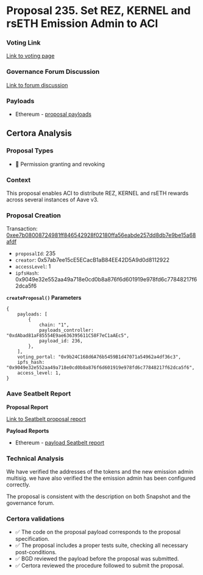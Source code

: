 # Proposal 235. Set REZ, KERNEL and rsETH Emission Admin to ACI

### Voting Link
[Link to voting page](https://vote.onaave.com/proposal/?proposalId=235)

### Governance Forum Discussion
[Link to forum discussion](https://governance.aave.com/t/arfc-set-rez-kernel-and-rseth-emission-admin-to-aci/20599)

### Payloads

* Ethereum - [proposal payloads](https://etherscan.io/address/0x302FC2F8E4f52A711074Ca05E26D89a86F6b6DB5)



## Certora Analysis

### Proposal Types

* :handshake: Permission granting and revoking

### Context
This proposal enables ACI to distribute REZ, KERNEL and rsETH rewards across several instances of Aave v3.

### Proposal Creation
Transaction: [0xee7b08008724981ff846542928f02180ffa56eabde257dd8db7e9be15a68afdf](https://etherscan.io/tx/0xee7b08008724981ff846542928f02180ffa56eabde257dd8db7e9be15a68afdf)
- `proposalId`: 235
- `creator`: 0x57ab7ee15cE5ECacB1aB84EE42D5A9d0d8112922
- `accessLevel`: 1
- `ipfsHash`: 0x9049e32e552aa49a718e0cd0b8a876f6d601919e978fd6c77848217f62dca5f6

**`createProposal()` Parameters**
```
{
    payloads: [
        {
            chain: "1",
            payloads_controller: "0xdAbad81aF85554E9ae636395611C58F7eC1aAEc5",
            payload_id: 236,
        },
    ],
    voting_portal: "0x9b24C168d6A76b5459B1d47071a54962a4df36c3",
    ipfs_hash: "0x9049e32e552aa49a718e0cd0b8a876f6d601919e978fd6c77848217f62dca5f6",
    access_level: 1,
}
```

### Aave Seatbelt Report
**Proposal Report**

[Link to Seatbelt proposal report](https://github.com/bgd-labs/seatbelt-gov-v3/blob/main/reports/proposals/235.md)

**Payload Reports**

* Ethereum - [payload Seatbelt report](https://github.com/bgd-labs/seatbelt-gov-v3/blob/main/reports/payloads/1/0xdAbad81aF85554E9ae636395611C58F7eC1aAEc5/236.md)


### Technical Analysis
We have verified the addresses of the tokens and the new emission admin multisig. we have also verified the the emission admin has been configured correctly.

The proposal is consistent with the description on both Snapshot and the governance forum.

### Certora validations
* :white_check_mark: The code on the proposal payload corresponds to the proposal specification.
* :white_check_mark: The proposal includes a proper tests suite, checking all necessary post-conditions.
* :white_check_mark: BGD reviewed the payload before the proposal was submitted.
* :white_check_mark: Certora reviewed the procedure followed to submit the proposal.